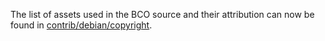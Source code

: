 The list of assets used in the BCO source and their attribution can now be found in [contrib/debian/copyright](../contrib/debian/copyright).
